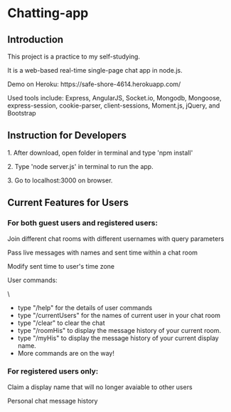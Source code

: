 # Chatting-app
<h2>Introduction</h2>
<p>This project is a practice to my self-studying.</p>
<p>It is a web-based real-time single-page chat app in node.js.</p>
<p>Demo on Heroku: https://safe-shore-4614.herokuapp.com/ </p>
<p>Used tools include: Express, AngularJS, Socket.io, Mongodb, Mongoose, express-session, cookie-parser, client-sessions, Moment.js, jQuery, and Bootstrap</p>

<h2>Instruction for Developers</h2>

<p>1. After download, open folder in terminal and type 'npm install'</p>
<p>2. Type 'node server.js' in terminal to run the app.</p>
<p>3. Go to localhost:3000 on browser.</p>


<h2>Current Features for Users</h2>
<h3> For both guest users and registered users:</h3>
<p>Join different chat rooms with different usernames with query parameters</p>
<p>Pass live messages with names and sent time within a chat room</P>
<p>Modify sent time to user's time zone</P> 
<p>User commands:</strong></p>\
		<ul>
		<li> type "/help" for the details of user commands</li>
		<li> type "/currentUsers" for the names of current user in your chat room</li>
		<li>type "/clear" to clear the chat</li>
		<li>type "/roomHis" to display the message history of your current room.</li>
		<li>type "/myHis" to display the message history of your current display name.</li>
		<li> More commands are on the way!</p></li></ul>
<h3> For registered users only:</h3>
<p> Claim a display name that will no longer avaiable to other users</p>
<p> Personal chat message history</P>

